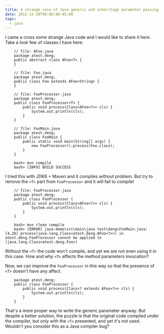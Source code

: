 ```yaml
---
title: A strange case of Java generic and inheritage parameter passing
date: 2012-12-20T00:00:00-05:00
tags:
  - java
---
```


I came a cross some strange Java code and I would like to share it here. Take a look few of classes I have here:

```
    // file: AFoo.java
    package atest.deng;
    public abstract class AFoo<T> {
    }
    
    // file: Foo.java
    package atest.deng;
    public class Foo extends AFoo<String> {
    }
    
    // file: FooProcessor.java
    package atest.deng;
    public class FooProcessor<T> {
        public void process(Class<AFoo<?>> cls) {
            System.out.println(cls);
        }
    }
    
    // file: FooMain.java
    package atest.deng;
    public class FooMain {
        public static void main(String[] args) {
            new FooProcessor().process(Foo.class);
        }
    }
    
    bash> mvn compile
    bash> [INFO] BUILD SUCCESS
```   

I tried this with JDK6 + Maven and it compiles without problem. But try to remove the `<T>` part from `FooProcessor` and it will fail to compile!

```
    // file: FooProcessor.java
    package atest.deng;
    public class FooProcessor {
        public void process(Class<AFoo<?>> cls) {
            System.out.println(cls);
        }
    }
    
    bash> mvn clean compile
    bash> [ERROR] java-demo\src\main\java test\deng\FooMain.java:[4,26] process(java.lang.Class<atest.deng.AFoo<?>>) in atest.deng.FooProcessor cannot be applied to (java.lang.Class<atest.deng.Foo>)
```    

Without the `<T>` the code won't compile, and yet we are not even using it in this case. How and why `<T>` affects the method parameters invocation?

Now, we can improve the `FooProcessor` in this way so that the presence of `<T>` doesn't have any affect.

```
    package atest.deng;
    public class FooProcessor {
        public void process(Class<? extends AFoo<?>> cls) {
            System.out.println(cls);
        }
    }
```    

That's a more proper way to write the generic parameter anyway. But despite a better solution, the puzzle is that the original code compiled under the compiler, but only with the `<T>` presented, and yet it's not used. Wouldn't you consider this as a Java compiler bug?
